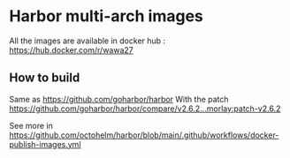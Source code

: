 # Harbor multi-arch images

All the images are available in docker hub : https://hub.docker.com/r/wawa27

## How to build

Same as https://github.com/goharbor/harbor
With the patch https://github.com/goharbor/harbor/compare/v2.6.2...morlay:patch-v2.6.2

See more in https://github.com/octohelm/harbor/blob/main/.github/workflows/docker-publish-images.yml
